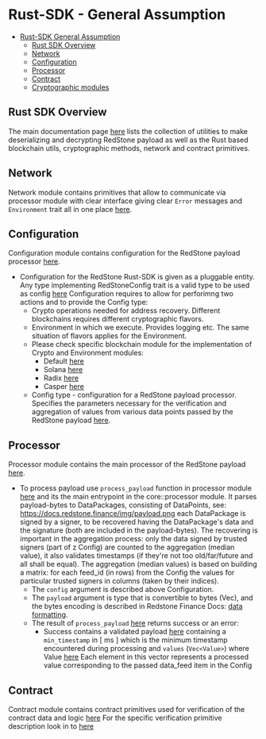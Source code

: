 # Rust-SDK - General Assumption

<!-- TOC -->

- [Rust-SDK General Assumption](#rust-sdk---general-assumption)
  - [Rust SDK Overview](#rust-sdk-overview)
  - [Network](#network)
  - [Configuration](#configuration)
  - [Processor](#processor)
  - [Contract](#contract)
  - [Cryptographic modules](#cryptographic-modules)

<!-- TOC -->

## Rust SDK Overview

The main documentation page [here](https://docs.redstone.finance/rust/redstone/rust_sdk_3/redstone/index.html)
lists the collection of utilities to make deserializing and decrypting RedStone payload as well as
the Rust based blockchain utils, cryptographic methods, network and contract primitives.

## Network

Network module contains primitives that allow to communicate via processor module with clear interface giving clear `Error` messages
and `Environment` trait all in one place [here](https://docs.redstone.finance/rust/redstone/rust_sdk_3/redstone/network/index.html).

## Configuration

Configuration module contains configuration for the RedStone payload processor [here](https://docs.redstone.finance/rust/redstone/rust_sdk_3/redstone/core/config/index.html).

- Configuration for the RedStone Rust-SDK is given as a pluggable entity. Any type implementing RedStoneConfig trait
  is a valid type to be used as config [here](https://docs.redstone.finance/rust/redstone/rust_sdk_3/redstone/trait.RedStoneConfig.html)
  Configuration requires to allow for perforimng two actions and to provide the Config type:
  - Crypto operations needed for address recovery. Different blockchains requires different cryptographic flavors.
  - Environment in which we execute. Provides logging etc. The same situation of flavors applies for the Environment.
  - Please check specific blockchain module for the implementation of Crypto and Environment modules:
    - Default [here](https://docs.redstone.finance/rust/redstone/rust_sdk_3/redstone/default_ext/index.html)
    - Solana [here](https://docs.redstone.finance/rust/redstone/rust_sdk_3/redstone/solana/index.html)
    - Radix [here](https://docs.redstone.finance/rust/redstone/rust_sdk_3/redstone/radix/index.html)
    - Casper [here](https://docs.redstone.finance/rust/redstone/rust_sdk_3/redstone/casper/index.html)
  - Config type - configuration for a RedStone payload processor.
    Specifies the parameters necessary for the verification and aggregation of values from various data points passed by the RedStone payload
    [here](https://docs.redstone.finance/rust/redstone/rust_sdk_3/redstone/core/config/struct.Config.html).

## Processor

Processor module contains the main processor of the RedStone payload [here](https://docs.redstone.finance/rust/redstone/rust_sdk_3/redstone/core/processor/index.html).

- To process payload use `process_payload` function in processor module
  [here](https://docs.redstone.finance/rust/redstone/rust_sdk_3/redstone/core/processor/fn.process_payload.html) and its the main entrypoint in the core::processor module.
  It parses payload-bytes to DataPackages, consisting of DataPoints, see: https://docs.redstone.finance/img/payload.png
  each DataPackage is signed by a signer, to be recovered having the DataPackage's data and the signature (both are included in the payload-bytes).
  The recovering is important in the aggregation process: only the data signed by trusted signers (part of z Config) are counted to the aggregation (median value),
  it also validates timestamps (if they're not too old/far/future and all shall be equal).
  The aggregation (median values) is based on building a matrix: for each feed_id (in rows) from the Config the values for particular trusted signers in columns (taken by their indices).
  - The `config` argument is described above Configuration.
  - The `payload` argument is type that is convertible to bytes (Vec<u8>), and the bytes encoding is described in Redstone Finance Docs:
    [data formatting](https://docs.redstone.finance/docs/get-started/data-formatting-processing/#how-data-is-encoded-before-being-put-on-the-blockchain).
  - The result of `process_payload` [here](https://docs.redstone.finance/rust/redstone/rust_sdk_3/redstone/core/processor_result/type.ProcessorResult.html)
    returns success or an error:
    - Success contains a validated payload [here](https://docs.redstone.finance/rust/redstone/rust_sdk_3/redstone/core/processor_result/struct.ValidatedPayload.html)
      containing a `min_timestamp` in [ ms ] which is the minimum timestamp encountered during processing and `values` (`Vec<Value>`)
      where Value [here](https://docs.redstone.finance/rust/redstone/rust_sdk_3/redstone/struct.Value.html)
      Each element in this vector represents a processed value corresponding to the passed data_feed item in the Config

## Contract

Contract module contains contract primitives used for verification of the contract data and logic [here](https://docs.redstone.finance/rust/redstone/rust_sdk_3/redstone/contract/index.html)
For the specific verification primitive description look in to [here](https://docs.redstone.finance/rust/redstone/rust_sdk_3/redstone/contract/verification/index.html)
